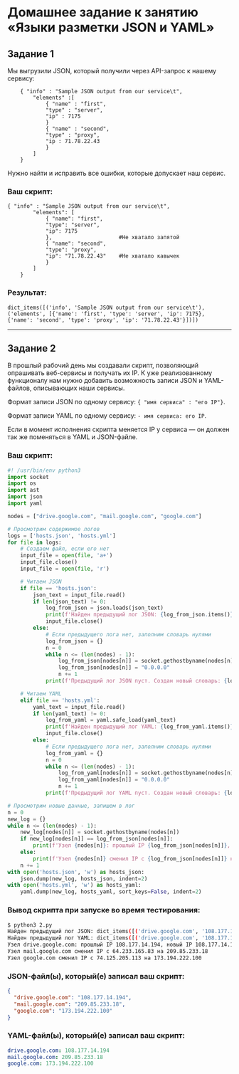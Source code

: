 # Домашнее задание к занятию «Языки разметки JSON и YAML»

## Задание 1

Мы выгрузили JSON, который получили через API-запрос к нашему сервису:

```
    { "info" : "Sample JSON output from our service\t",
        "elements" :[
            { "name" : "first",
            "type" : "server",
            "ip" : 7175 
            }
            { "name" : "second",
            "type" : "proxy",
            "ip : 71.78.22.43
            }
        ]
    }
```
  Нужно найти и исправить все ошибки, которые допускает наш сервис.

### Ваш скрипт:

```
{ "info" : "Sample JSON output from our service\t",
        "elements": [
            { "name": "first",
            "type": "server",
            "ip": 7175 
            },                     #Не хватало запятой
            { "name": "second",
            "type": "proxy",
            "ip": "71.78.22.43"    #Не хватало кавычек
            }
        ]
    }
```
### Результат:
```
dict_items([('info', 'Sample JSON output from our service\t'), ('elements', [{'name': 'first', 'type': 'server', 'ip': 7175}, {'name': 'second', 'type': 'proxy', 'ip': '71.78.22.43'}])])
```
---

## Задание 2

В прошлый рабочий день мы создавали скрипт, позволяющий опрашивать веб-сервисы и получать их IP. К уже реализованному функционалу нам нужно добавить возможность записи JSON и YAML-файлов, описывающих наши сервисы. 

Формат записи JSON по одному сервису: `{ "имя сервиса" : "его IP"}`. 

Формат записи YAML по одному сервису: `- имя сервиса: его IP`. 

Если в момент исполнения скрипта меняется IP у сервиса — он должен так же поменяться в YAML и JSON-файле.

### Ваш скрипт:

```python
#! /usr/bin/env python3
import socket
import os
import ast
import json
import yaml

nodes = ["drive.google.com", "mail.google.com", "google.com"]

# Просмотрим содержимое логов
logs = ['hosts.json', 'hosts.yml']
for file in logs:
    # Cоздаем файл, если его нет
    input_file = open(file, 'a+')
    input_file.close()
    input_file = open(file, 'r')

    # Читаем JSON
    if file == 'hosts.json':
        json_text = input_file.read()
        if len(json_text) != 0:
            log_from_json = json.loads(json_text)
            print(f'Найден предыдущий лог JSON: {log_from_json.items()}')
            input_file.close()
        else:
            # Если предыдущего лога нет, заполним словарь нулями
            log_from_json = {}
            n = 0
            while n <= (len(nodes) - 1):
                log_from_json[nodes[n]] = socket.gethostbyname(nodes[n])
                log_from_json[nodes[n]] = "0.0.0.0"
                n += 1
            print(f'Предыдущий лог JSON пуст. Создан новый словарь: {log_from_json.items()}')

    # Читаем YAML
    elif file == 'hosts.yml':
        yaml_text = input_file.read()
        if len(yaml_text) != 0:
            log_from_yaml = yaml.safe_load(yaml_text)
            print(f'Найден предыдущий лог YAML: {log_from_yaml.items()}')
            input_file.close()
        else:
            # Если предыдущего лога нет, заполним словарь нулями
            log_from_yaml = {}
            n = 0
            while n <= (len(nodes) - 1):
                log_from_yaml[nodes[n]] = socket.gethostbyname(nodes[n])
                log_from_yaml[nodes[n]] = "0.0.0.0"
                n += 1
            print(f'Предыдущий лог YAML пуст. Создан новый словарь: {log_from_yaml.items()}')

# Просмотрим новые данные, запишем в лог
n = 0
new_log = {}
while n <= (len(nodes) - 1):
    new_log[nodes[n]] = socket.gethostbyname(nodes[n])
    if new_log[nodes[n]] == log_from_json[nodes[n]]:
        print(f'Узел {nodes[n]}: прошлый IP {log_from_json[nodes[n]]}, новый IP {new_log[nodes[n]]}. Изменений не было.')
    else:
        print(f'Узел {nodes[n]} сменил IP с {log_from_json[nodes[n]]} на {new_log[nodes[n]]}')
    n += 1
with open('hosts.json', 'w') as hosts_json:
    json.dump(new_log, hosts_json, indent=2)
with open('hosts.yml', 'w') as hosts_yaml:
    yaml.dump(new_log, hosts_yaml, sort_keys=False, indent=2)

```

### Вывод скрипта при запуске во время тестирования:

```bash
$ python3 2.py
Найден предыдущий лог JSON: dict_items([('drive.google.com', '108.177.14.194'), ('mail.google.com', '64.233.165.83'), ('google.com', '74.125.205.113')])
Найден предыдущий лог YAML: dict_items([('drive.google.com', '108.177.14.194'), ('mail.google.com', '64.233.165.83'), ('google.com', '74.125.205.113')])
Узел drive.google.com: прошлый IP 108.177.14.194, новый IP 108.177.14.194. Изменений не было.
Узел mail.google.com сменил IP с 64.233.165.83 на 209.85.233.18
Узел google.com сменил IP с 74.125.205.113 на 173.194.222.100
```

### JSON-файл(ы), который(е) записал ваш скрипт:

```json
{
  "drive.google.com": "108.177.14.194",
  "mail.google.com": "209.85.233.18",
  "google.com": "173.194.222.100"
} 
```

### YAML-файл(ы), который(е) записал ваш скрипт:

```yaml
drive.google.com: 108.177.14.194
mail.google.com: 209.85.233.18
google.com: 173.194.222.100
```